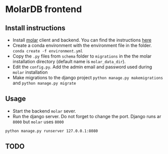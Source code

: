 # MolarDB frontend


## Install instructions
- Install [molar](https://github.com/aspuru-guzik-group/molar) client and backend. You can find the instructions [here](https://molar.readthedocs.io/en/latest/index.html) 
- Create a conda environment with the environment file in the folder. ```conda create -f environment.yml```
- Copy the `.py` files from `schema` folder to `migrations` in the the molar installation directory (default name is `molar_data_dir`).
- Edit the `config.py`. Add the admin email and password used during `molar` installation 
- Make migrations to the django project ```python manage.py makemigrations``` and
```python manage.py migrate```

## Usage
- Start the backend `molar` sever.
- Run the django server. Do not forget to change the port. Django runs ar `8000` but `molar` uses `8000`
 
```python manage.py runserver 127.0.0.1:8080```

## TODO
